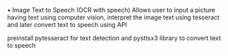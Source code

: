 •	Image Text to Speech (OCR with speech)
Allows user to input a picture having text using computer vision, interpret the image text using tesseract and later convert text to speech using API

preinstall pytesseract for text detection and
pysttsx3 library to convert text to speech
